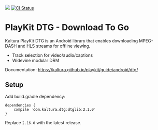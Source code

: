 [![](https://jitpack.io/v/com.kaltura/playkit-dtg-android.svg)](https://jitpack.io/#com.kaltura/playkit-dtg-android)
[![CI Status](https://github.com/kaltura/playkit-dtg-android/actions/workflows/build.yml/badge.svg)](https://github.com/kaltura/playkit-dtg-android/actions/workflows/build.yml)

# PlayKit DTG - Download To Go

Kaltura PlayKit DTG is an Android library that enables downloading MPEG-DASH and HLS streams for offline viewing.

* Track selection for video/audio/captions
* Widevine modular DRM

Documentation: https://kaltura.github.io/playkit/guide/android/dtg/

## Setup

Add build.gradle dependency:

	dependencies {
		compile 'com.kaltura.dtg:dtglib:2.1.0'
	}

Replace `2.16.0` with the latest release.
